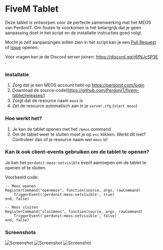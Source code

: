 # FiveM Tablet
Deze tablet is ontworpen voor de perfecte samenwerking met het MEOS van PerdonIT.
Om fouten te voorkomen is het belangrijk dat je geen aanpassing doet in het script en de installatie instructies goed volgt.

Mocht je zelf aanpassingen willen zien in het script kan je een [Pull Request](https://github.com/PerdonIT/fivem-tablet/pulls) of [Issue](https://github.com/PerdonIT/fivem-tablet/issues) openen.

Voor vragen kan je de Discord server joinen: https://discord.gg/r6fNJcSP3E .

### Installatie
1. Zorg dat je een MEOS account hebt op <https://perdonit.com/login>
2. Download de source-code(<https://github.com/PerdonIT/fivem-tablet/releases/>)
3. Zorgt dat de resource naam `meos` is
4. Zet de resource automatisch aan in je `server.cfg` (`start meos`)

### Hoe werkt het?
1. Je kan de tablet openen met het `/meos` command
2. Om de tablet weer te sluiten moet je op `esc` klikken. Werkt dit niet? Controleer dan of je resource naam wel `meos` is!

### Kan ik ook client-events gebruiken om de tablet te openen?
Je kan het `perdonit:meos:setvisible` event aanroepen om de tablet te openen of te sluiten. 

Voorbeeld code:
```
-- Meos openen
RegisterCommand("openmeos", function(source, args, rawCommand)
    TriggerEvent('perdonit:meos:setvisible', true)
end, false)

-- Meos sluiten
RegisterCommand("sluitmeos", function(source, args, rawCommand)
    TriggerEvent('perdonit:meos:setvisible', false)
end, false)
```

### Screenshots
![Screenshot](https://cdn.discordapp.com/attachments/825106108926263349/825118307404349450/unknown.png)
![Screenshot](https://cdn.discordapp.com/attachments/825106108926263349/825118707931938826/unknown.png)
![Screenshot](https://cdn.discordapp.com/attachments/825106108926263349/825118802361450526/unknown.png)
